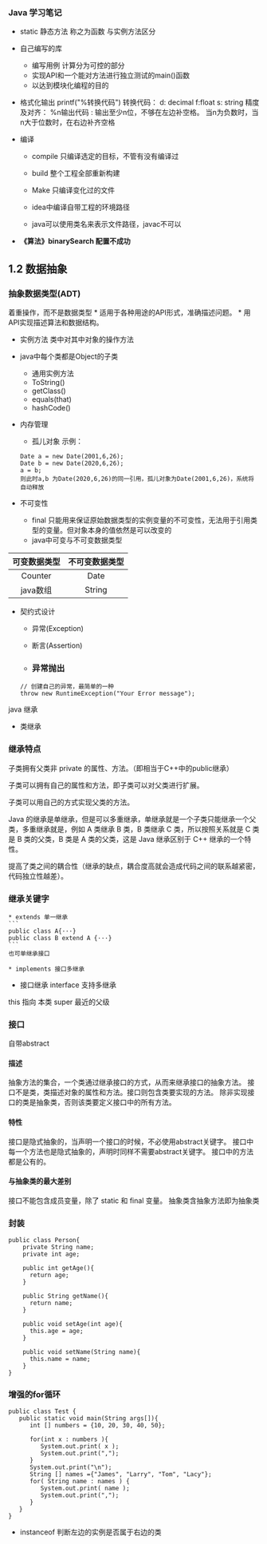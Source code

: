 ### Java 学习笔记

* static 静态方法 称之为函数
与实例方法区分
* 自己编写的库
    * 编写用例 计算分为可控的部分
    * 实现API和一个能对方法进行独立测试的main()函数
    * 以达到模块化编程的目的

* 格式化输出 printf("%转换代码")
转换代码：
d: decimal f:float s: string
精度及对齐：
%n输出代码 : 输出至少n位，不够在左边补空格。 当n为负数时，当n大于位数时，在右边补齐空格 

* 编译
    * compile 只编译选定的目标，不管有没有编译过
    * build 整个工程全部重新构建
    * Make 只编译变化过的文件

    * idea中编译自带工程的环境路径
    * java可以使用类名来表示文件路径，javac不可以

* **《算法》binarySearch 配置不成功**


## 1.2 数据抽象
### 抽象数据类型(ADT)
着重操作，而不是数据类型
    * 适用于各种用途的API形式，准确描述问题。
    * 用API实现描述算法和数据结构。

* 实例方法
类中对其中对象的操作方法
* java中每个类都是Object的子类
    * 通用实例方法
    * ToString()
    * getClass()
    * equals(that)
    * hashCode()

* 内存管理
    * 孤儿对象
    示例：
    ```
    Date a = new Date(2001,6,26);
    Date b = new Date(2020,6,26);
    a = b;
    则此时a,b 为Date(2020,6,26)的同一引用，孤儿对象为Date(2001,6,26)，系统将自动释放
    ```

* 不可变性
    * final 只能用来保证原始数据类型的实例变量的不可变性，无法用于引用类型的变量。但对象本身的值依然是可以改变的
    * java中可变与不可变数据类型

| 可变数据类型 | 不可变数据类型 |
| :----: | :----: |
| Counter | Date |
| java数组 | String |


* 契约式设计
    * 异常(Exception)
    * 断言(Assertion)

    * ### 异常抛出
    ``` 
    // 创建自己的异常，最简单的一种
    throw new RuntimeException("Your Error message");
    ```
    
java 继承
* 类继承
### 继承特点
子类拥有父类非 private 的属性、方法。（即相当于C++中的public继承）

子类可以拥有自己的属性和方法，即子类可以对父类进行扩展。

子类可以用自己的方式实现父类的方法。

Java 的继承是单继承，但是可以多重继承，单继承就是一个子类只能继承一个父类，多重继承就是，例如 A 类继承 B 类，B 类继承 C 类，所以按照关系就是 C 类是 B 类的父类，B 类是 A 类的父类，这是 Java 继承区别于 C++ 继承的一个特性。

提高了类之间的耦合性（继承的缺点，耦合度高就会造成代码之间的联系越紧密，代码独立性越差）。

### 继承关键字
    * extends 单一继承
    ```
    public class A{···}
    public class B extend A {···}
    ```
    也可单继承接口
    
    * implements 接口多继承
* 接口继承 interface
支持多继承

this 指向 本类
super 最近的父级

### 接口
自带abstract
#### 描述
抽象方法的集合，一个类通过继承接口的方式，从而来继承接口的抽象方法。
接口不是类，类描述对象的属性和方法。接口则包含类要实现的方法。
除非实现接口的类是抽象类，否则该类要定义接口中的所有方法。

#### 特性
接口是隐式抽象的，当声明一个接口的时候，不必使用abstract关键字。
接口中每一个方法也是隐式抽象的，声明时同样不需要abstract关键字。
接口中的方法都是公有的。

#### 与抽象类的最大差别
接口不能包含成员变量，除了 static 和 final 变量。
抽象类含抽象方法即为抽象类


### 封装
```
public class Person{
    private String name;
    private int age;
​
    public int getAge(){
      return age;
    }
​
    public String getName(){
      return name;
    }
​
    public void setAge(int age){
      this.age = age;
    }
​
    public void setName(String name){
      this.name = name;
    }
}
```
### 增强的for循环
```
public class Test {
   public static void main(String args[]){
      int [] numbers = {10, 20, 30, 40, 50};
 
      for(int x : numbers ){
         System.out.print( x );
         System.out.print(",");
      }
      System.out.print("\n");
      String [] names ={"James", "Larry", "Tom", "Lacy"};
      for( String name : names ) {
         System.out.print( name );
         System.out.print(",");
      }
   }
}
```

* instanceof
判断左边的实例是否属于右边的类
